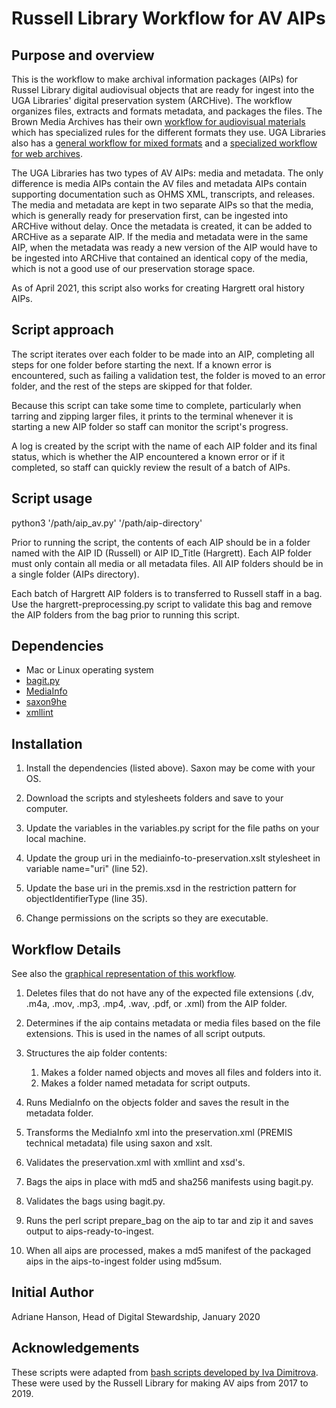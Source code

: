 # Russell Library Workflow for AV AIPs

## Purpose and overview
This is the workflow to make archival information packages (AIPs) for Russel Library digital audiovisual objects that are ready for ingest into the UGA Libraries' digital preservation system (ARCHive). The workflow organizes files, extracts and formats metadata, and packages the files. The Brown Media Archives has their own [workflow for audiovisual materials](https://github.com/uga-libraries/av-aip) which has specialized rules for the different formats they use. UGA Libraries also has a [general workflow for mixed formats](https://github.com/uga-libraries/general-aip) and a [specialized workflow for web archives](https://github.com/uga-libraries/web-aip).

The UGA Libraries has two types of AV AIPs: media and  metadata. The only difference is media AIPs contain the AV files and metadata AIPs contain supporting documentation such as OHMS XML, transcripts, and releases. The media and metadata are kept in two separate AIPs so that the media, which is generally ready for preservation first, can be ingested into ARCHive without delay. Once the metadata is created, it can be added to ARCHive as a separate AIP. If the media and metadata were in the same AIP, when the metadata was ready a new version of the AIP would have to be ingested into ARCHive that contained an identical copy of the media, which is not a good use of our preservation storage space.

As of April 2021, this script also works for creating Hargrett oral history AIPs.

## Script approach
The script iterates over each folder to be made into an AIP, completing all steps for one folder before starting the next. If a known error is encountered, such as failing a validation test, the folder is moved to an error folder, and the rest of the steps are skipped for that folder.

Because this script can take some time to complete, particularly when tarring and zipping larger files, it prints to the terminal whenever it is starting a new AIP folder so staff can monitor the script's progress.

A log is created by the script with the name of each AIP folder and its final status, which is whether the AIP encountered a known error or if it completed, so staff can quickly review the result of a batch of AIPs.

## Script usage
python3 '/path/aip_av.py' '/path/aip-directory'

Prior to running the script, the contents of each AIP should be in a folder named with the AIP ID (Russell) or AIP ID_Title (Hargrett). Each AIP folder must only contain all media or all metadata files. All AIP folders should be in a single folder (AIPs directory).

Each batch of Hargrett AIP folders is to transferred to Russell staff in a bag. Use the hargrett-preprocessing.py script to validate this bag and remove the AIP folders from the bag prior to running this script.

## Dependencies
* Mac or Linux operating system
* [bagit.py](https://github.com/LibraryOfCongress/bagit-python)
* [MediaInfo](https://mediaarea.net/en/MediaInfo)
* [saxon9he](http://saxon.sourceforge.net/)
* [xmllint](http://xmlsoft.org/xmllint.html)

## Installation
1. Install the dependencies (listed above). Saxon may be come with your OS.


2. Download the scripts and stylesheets folders and save to your computer.
3. Update the variables in the variables.py script for the file paths on your local machine.
4. Update the group uri in the mediainfo-to-preservation.xslt stylesheet in variable name="uri" (line 52). 
5. Update the base uri in the premis.xsd in the restriction pattern for objectIdentifierType (line 35).
5. Change permissions on the scripts so they are executable.

## Workflow Details

See also the [graphical representation of this workflow](https://github.com/uga-libraries/av-aip_russell/blob/master/Russell%20AV%20Preservation%20Script%20Flow%20Diagram.png).

1. Deletes files that do not have any of the expected file extensions (.dv, .m4a, .mov, .mp3, .mp4, .wav, .pdf, or .xml) from the AIP folder.


2. Determines if the aip contains metadata or media files based on the file extensions. This is used in the names of all script outputs.
3. Structures the aip folder contents:
    1. Makes a folder named objects and moves all files and folders into it.
    2. Makes a folder named metadata for script outputs. 
4. Runs MediaInfo on the objects folder and saves the result in the metadata folder.
5. Transforms the MediaInfo xml into the preservation.xml (PREMIS technical metadata) file using saxon and xslt.
6. Validates the preservation.xml with xmllint and xsd's.
7. Bags the aips in place with md5 and sha256 manifests using bagit.py.
8. Validates the bags using bagit.py.
9. Runs the perl script prepare_bag on the aip to tar and zip it and saves output to aips-ready-to-ingest.
10. When all aips are processed, makes a md5 manifest of the packaged aips in the aips-to-ingest folder using md5sum.

## Initial Author
Adriane Hanson, Head of Digital Stewardship, January 2020

## Acknowledgements
These scripts were adapted from [bash scripts developed by Iva Dimitrova](https://github.com/uga-libraries/aip-mac-bash-mediainfo). These were used by the Russell Library for making AV aips from 2017 to 2019.
